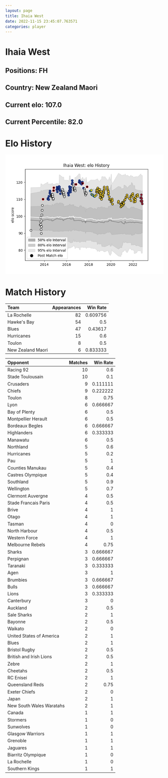 ```yaml
---  
layout: page  
title: Ihaia West  
date: 2022-11-15 23:45:07.763571  
categories: player  
---
```

# Ihaia West

## Positions: FH

## Country: New Zealand Maori

## Current elo: 107.0

## Current Percentile: 82.0

# Elo History


![elo history](history_IhaiaWest.png)
# Match History


| Team              |   Appearances |   Win Rate |
|:------------------|--------------:|-----------:|
| La Rochelle       |            82 |   0.609756 |
| Hawke's Bay       |            54 |   0.5      |
| Blues             |            47 |   0.43617  |
| Hurricanes        |            15 |   0.6      |
| Toulon            |             8 |   0.5      |
| New Zealand Maori |             6 |   0.833333 |

| Opponent                 |   Matches |   Win Rate |
|:-------------------------|----------:|-----------:|
| Racing 92                |        10 |   0.6      |
| Stade Toulousain         |        10 |   0.1      |
| Crusaders                |         9 |   0.111111 |
| Chiefs                   |         9 |   0.222222 |
| Toulon                   |         8 |   0.75     |
| Lyon                     |         6 |   0.666667 |
| Bay of Plenty            |         6 |   0.5      |
| Montpellier Herault      |         6 |   0.5      |
| Bordeaux Begles          |         6 |   0.666667 |
| Highlanders              |         6 |   0.333333 |
| Manawatu                 |         6 |   0.5      |
| Northland                |         5 |   0.6      |
| Hurricanes               |         5 |   0.2      |
| Pau                      |         5 |   1        |
| Counties Manukau         |         5 |   0.4      |
| Castres Olympique        |         5 |   0.4      |
| Southland                |         5 |   0.9      |
| Wellington               |         5 |   0.7      |
| Clermont Auvergne        |         4 |   0.5      |
| Stade Francais Paris     |         4 |   0.5      |
| Brive                    |         4 |   1        |
| Otago                    |         4 |   1        |
| Tasman                   |         4 |   0        |
| North Harbour            |         4 |   0.5      |
| Western Force            |         4 |   1        |
| Melbourne Rebels         |         4 |   0.75     |
| Sharks                   |         3 |   0.666667 |
| Perpignan                |         3 |   0.666667 |
| Taranaki                 |         3 |   0.333333 |
| Agen                     |         3 |   1        |
| Brumbies                 |         3 |   0.666667 |
| Bulls                    |         3 |   0.666667 |
| Lions                    |         3 |   0.333333 |
| Canterbury               |         3 |   0        |
| Auckland                 |         2 |   0.5      |
| Sale Sharks              |         2 |   1        |
| Bayonne                  |         2 |   0.5      |
| Waikato                  |         2 |   0        |
| United States of America |         2 |   1        |
| Blues                    |         2 |   1        |
| Bristol Rugby            |         2 |   0.5      |
| British and Irish Lions  |         2 |   0.5      |
| Zebre                    |         2 |   1        |
| Cheetahs                 |         2 |   0.5      |
| RC Enisei                |         2 |   1        |
| Queensland Reds          |         2 |   0.75     |
| Exeter Chiefs            |         2 |   0        |
| Japan                    |         2 |   1        |
| New South Wales Waratahs |         2 |   1        |
| Canada                   |         1 |   1        |
| Stormers                 |         1 |   0        |
| Sunwolves                |         1 |   0        |
| Glasgow Warriors         |         1 |   1        |
| Grenoble                 |         1 |   1        |
| Jaguares                 |         1 |   1        |
| Biarritz Olympique       |         1 |   0        |
| La Rochelle              |         1 |   0        |
| Southern Kings           |         1 |   1        |